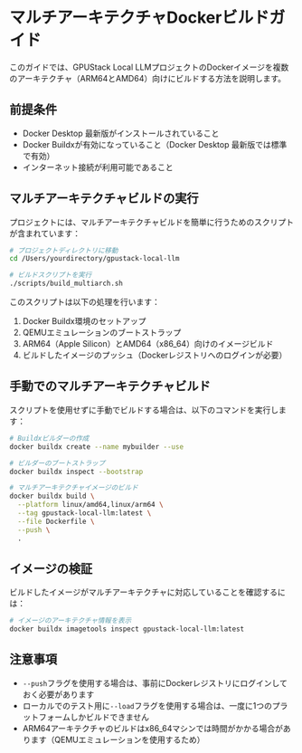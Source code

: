 # マルチアーキテクチャDockerビルドガイド

このガイドでは、GPUStack Local LLMプロジェクトのDockerイメージを複数のアーキテクチャ（ARM64とAMD64）向けにビルドする方法を説明します。

## 前提条件

- Docker Desktop 最新版がインストールされていること
- Docker Buildxが有効になっていること（Docker Desktop 最新版では標準で有効）
- インターネット接続が利用可能であること

## マルチアーキテクチャビルドの実行

プロジェクトには、マルチアーキテクチャビルドを簡単に行うためのスクリプトが含まれています：

```bash
# プロジェクトディレクトリに移動
cd /Users/yourdirectory/gpustack-local-llm

# ビルドスクリプトを実行
./scripts/build_multiarch.sh
```

このスクリプトは以下の処理を行います：

1. Docker Buildx環境のセットアップ
2. QEMUエミュレーションのブートストラップ
3. ARM64（Apple Silicon）とAMD64（x86_64）向けのイメージビルド
4. ビルドしたイメージのプッシュ（Dockerレジストリへのログインが必要）

## 手動でのマルチアーキテクチャビルド

スクリプトを使用せずに手動でビルドする場合は、以下のコマンドを実行します：

```bash
# Buildxビルダーの作成
docker buildx create --name mybuilder --use

# ビルダーのブートストラップ
docker buildx inspect --bootstrap

# マルチアーキテクチャイメージのビルド
docker buildx build \
  --platform linux/amd64,linux/arm64 \
  --tag gpustack-local-llm:latest \
  --file Dockerfile \
  --push \
  .
```

## イメージの検証

ビルドしたイメージがマルチアーキテクチャに対応していることを確認するには：

```bash
# イメージのアーキテクチャ情報を表示
docker buildx imagetools inspect gpustack-local-llm:latest
```

## 注意事項

- `--push`フラグを使用する場合は、事前にDockerレジストリにログインしておく必要があります
- ローカルでのテスト用に`--load`フラグを使用する場合は、一度に1つのプラットフォームしかビルドできません
- ARM64アーキテクチャのビルドはx86_64マシンでは時間がかかる場合があります（QEMUエミュレーションを使用するため）

